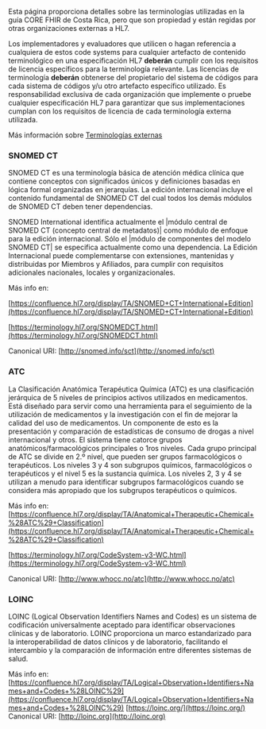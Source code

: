 Esta página proporciona detalles sobre las terminologías utilizadas en la guía CORE FHIR de Costa Rica, pero que son propiedad y están regidas por otras organizaciones externas a HL7.

Los implementadores y evaluadores que utilicen o hagan referencia a cualquiera de estos code systems para cualquier artefacto de contenido terminológico en una especificación HL7 **deberán** cumplir con los requisitos de licencia específicos para la terminología relevante. Las licencias de terminología **deberán** obtenerse del propietario del sistema de códigos para cada sistema de códigos y/u otro artefacto específico utilizado. Es responsabilidad exclusiva de cada organización que implemente o pruebe cualquier especificación HL7 para garantizar que sus implementaciones cumplan con los requisitos de licencia de cada terminología externa utilizada.

Más información sobre [Terminologías externas](https://confluence.hl7.org/display/TA/External+Terminologies+-+Information)


### SNOMED CT

SNOMED CT es una terminología básica de atención médica clínica que contiene conceptos con significados únicos y definiciones basadas en lógica formal organizadas en jerarquías. La edición internacional incluye el contenido fundamental de SNOMED CT del cual todos los demás módulos de SNOMED CT deben tener dependencias.

SNOMED International identifica actualmente el |módulo central de SNOMED CT (concepto central de metadatos)| como módulo de enfoque para la edición internacional. Sólo el |módulo de componentes del modelo SNOMED CT| se especifica actualmente como una dependencia. La Edición Internacional puede complementarse con extensiones, mantenidas y distribuidas por Miembros y Afiliados, para cumplir con requisitos adicionales nacionales, locales y organizacionales.

Más info en:

[https://confluence.hl7.org/display/TA/SNOMED+CT+International+Edition](https://confluence.hl7.org/display/TA/SNOMED+CT+International+Edition) 

[https://terminology.hl7.org/SNOMEDCT.html](https://terminology.hl7.org/SNOMEDCT.html) 

Canonical URI:  [http://snomed.info/sct](http://snomed.info/sct) 


### ATC

La Clasificación Anatómica Terapéutica Química (ATC) es una clasificación jerárquica de 5 niveles de principios activos utilizados en medicamentos. Está diseñado para servir como una herramienta para el seguimiento de la utilización de medicamentos y la investigación con el fin de mejorar la calidad del uso de medicamentos. Un componente de esto es la presentación y comparación de estadísticas de consumo de drogas a nivel internacional y otros. El sistema tiene catorce grupos anatómicos/farmacológicos principales o 1ros niveles. Cada grupo principal de ATC se divide en 2.º nivel, que pueden ser grupos farmacológicos o terapéuticos. Los niveles 3 y 4 son subgrupos químicos, farmacológicos o terapéuticos y el nivel 5 es la sustancia química. Los niveles 2, 3 y 4 se utilizan a menudo para identificar subgrupos farmacológicos cuando se considera más apropiado que los subgrupos terapéuticos o químicos.

Más info en: [https://confluence.hl7.org/display/TA/Anatomical+Therapeutic+Chemical+%28ATC%29+Classification](https://confluence.hl7.org/display/TA/Anatomical+Therapeutic+Chemical+%28ATC%29+Classification) 

[https://terminology.hl7.org/CodeSystem-v3-WC.html](https://terminology.hl7.org/CodeSystem-v3-WC.html) 

Canonical URI: [http://www.whocc.no/atc](http://www.whocc.no/atc)


### LOINC

LOINC (Logical Observation Identifiers Names and Codes) es un sistema de codificación universalmente aceptado para identificar observaciones clínicas y de laboratorio. LOINC proporciona un marco estandarizado para la interoperabilidad de datos clínicos y de laboratorio, facilitando el intercambio y la comparación de información entre diferentes sistemas de salud.

Más info en: [https://confluence.hl7.org/display/TA/Logical+Observation+Identifiers+Names+and+Codes+%28LOINC%29](https://confluence.hl7.org/display/TA/Logical+Observation+Identifiers+Names+and+Codes+%28LOINC%29)
[https://loinc.org/](https://loinc.org/)
Canonical URI: [http://loinc.org](http://loinc.org)
